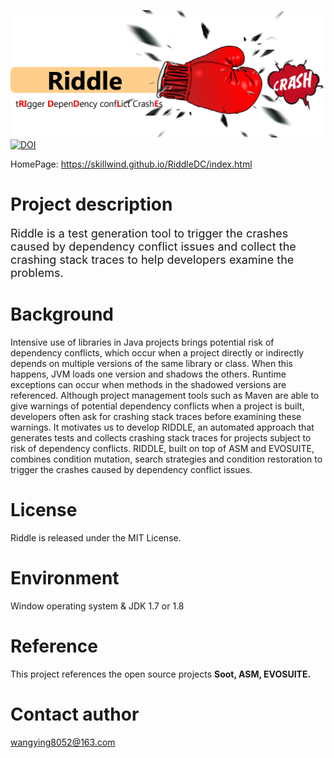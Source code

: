 ![figure](https://github.com/skillwind/RIDDLE/blob/master/images/1.png)
[![DOI](https://zenodo.org/badge/145226316.svg)](https://zenodo.org/badge/latestdoi/145226316)

HomePage: https://skillwind.github.io/RiddleDC/index.html
# Project description
<font size="4">Riddle is a test generation tool to trigger the crashes caused by dependency conflict issues and collect the crashing stack traces to help developers examine the problems.</font>
# Background
Intensive use of libraries in Java projects brings potential risk of dependency conflicts, which occur when a project directly or indirectly depends on multiple versions of the same library or class. When this happens, JVM loads one version and shadows the others. Runtime exceptions can occur when methods in the shadowed versions are referenced. Although project management tools such as Maven are able to give warnings of potential dependency conflicts when a project is built, developers often ask for crashing stack traces before examining these warnings. It motivates us to develop RIDDLE, an automated approach that generates tests and collects crashing stack traces for projects subject to risk of dependency conflicts. RIDDLE, built on top of ASM and EVOSUITE, combines condition mutation, search strategies and condition restoration to trigger the crashes caused by dependency conflict issues.
# License
Riddle is released under the MIT License.
# Environment
Window operating system & JDK 1.7 or 1.8
# Reference
This project references the open source projects **Soot, ASM, EVOSUITE.**
# Contact author
[wangying8052@163.com]( wangying8052@163.com)
